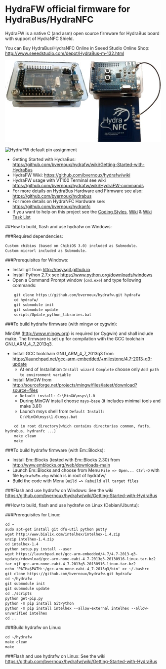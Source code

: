 HydraFW official firmware for HydraBus/HydraNFC
========

HydraFW is a native C (and asm) open source firmware for HydraBus board with support of HydraNFC Shield.

You can Buy HydraBus/HydraNFC Online in Seeed Studio Online Shop:
http://www.seeedstudio.com/depot/HydraBus-m-132.html

![HydraBus+HydraNFC board](HydraBus_HydraNFC_board.jpg)

![HydraFW default pin assignment](http://hydrabus.com/HydraBus_1_0_HydraFW_Default_PinAssignment_A4.jpg)

* Getting Started with HydraBus: https://github.com/bvernoux/hydrafw/wiki/Getting-Started-with-HydraBus
* HydraFW Wiki: https://github.com/bvernoux/hydrafw/wiki
* HydraFW usage with VT100 Terminal see wiki https://github.com/bvernoux/hydrafw/wiki/HydraFW-commands
* For more details on HydraBus Hardware and Firmware see also: https://github.com/bvernoux/hydrabus
* For more details on HydraNFC Hardware see: https://github.com/bvernoux/hydranfc
* If you want to help on this project see the [Coding Styles](https://github.com/bvernoux/hydrafw/blob/master/CODING_STYLE.md), [Wiki](https://github.com/bvernoux/hydrafw/wiki) & [Wiki Task List](https://github.com/bvernoux/hydrafw/wiki/Task-List) 

##How to build, flash and use hydrafw on Windows:

###Required dependencies:

    Custom chibios (based on ChibiOS 3.0) included as Submodule.
    Custom microrl included as Submodule.
    
###Prerequisites for Windows:
* Install git from http://msysgit.github.io
* Install Python 2.7.x see https://www.python.org/downloads/windows
* Open a Command Prompt window (`cmd.exe`) and type following commands:
```
    git clone https://github.com/bvernoux/hydrafw.git hydrafw
    cd hydrafw/
    git submodule init
    git submodule update
    scripts/Update_python_libraries.bat
```
###To build hydrafw firmware (with mingw or cygwin):

MinGW (http://www.mingw.org) is required (or Cygwin) and shall include make.
The firmware is set up for compilation with the GCC toolchain GNU_ARM_4_7_2013q3.

* Install GCC toolchain GNU_ARM_4_7_2013q3 from https://launchpad.net/gcc-arm-embedded/+milestone/4.7-2013-q3-update
    *  At end of Installation `Install wizard Complete` choose only `Add path to environment variable`
* Install MinGW from http://sourceforge.net/projects/mingw/files/latest/download?source=files
    * `Default install: C:\MinGW\msys\1.0`
    * During MinGW install choose `msys-base` (it includes minimal tools and make 3.81)
    * Launch msys shell from `Default Install: C:\MinGW\msys\1.0\msys.bat`
```
    cd in root directory(which contains directories common, fatfs, hydrabus, hydranfc ...)
    make clean
    make
```

###To build hydrafw firmware (with Em::Blocks):
* Install Em::Blocks (tested with Em::Blocks 2.30) from http://www.emblocks.org/web/downloads-main
* Launch Em::Blocks and choose from Menu `File => Open... Ctrl-O` with file `hydrafwEm.ebp` which is in root of hydrafw/
* Build the code with Menu `Build => Rebuild all target files`

###Flash and use hydrafw on Windows:
See the wiki https://github.com/bvernoux/hydrafw/wiki/Getting-Started-with-HydraBus

##How to build, flash and use hydrafw on Linux (Debian/Ubuntu):

###Prerequisites for Linux:

    cd ~
    sudo apt-get install git dfu-util python putty
    wget http://www.bialix.com/intelhex/intelhex-1.4.zip
    unzip intelhex-1.4.zip
    cd intelhex-1.4
    python setup.py install --user
    wget https://launchpad.net/gcc-arm-embedded/4.7/4.7-2013-q3-update/+download/gcc-arm-none-eabi-4_7-2013q3-20130916-linux.tar.bz2
    tar xjf gcc-arm-none-eabi-4_7-2013q3-20130916-linux.tar.bz2
    echo 'PATH=$PATH:~/gcc-arm-none-eabi-4_7-2013q3/bin' >> ~/.bashrc
    git clone https://github.com/bvernoux/hydrafw.git hydrafw
    cd ~/hydrafw
    git submodule init
    git submodule update
    cd ./scripts
    python get-pip.py
    python -m pip install GitPython
    python -m pip install intelhex --allow-external intelhex --allow-unverified intelhex
    cd ..

###Build hydrafw on Linux:

    cd ~/hydrafw
    make clean
    make

###Flash and use hydrafw on Linux:
See the wiki https://github.com/bvernoux/hydrafw/wiki/Getting-Started-with-HydraBus

